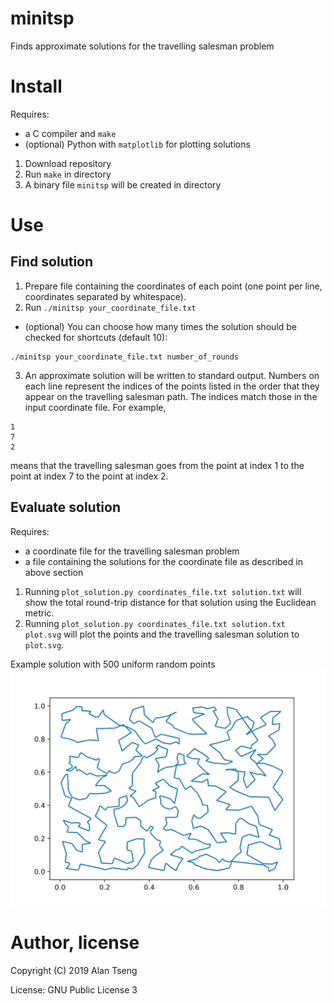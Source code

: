 # minitsp
Finds approximate solutions for the travelling salesman problem

# Install
Requires:
- a C compiler and `make`
- (optional) Python with `matplotlib` for plotting solutions

1. Download repository
2. Run `make` in directory
3. A binary file `minitsp` will be created in directory

# Use
## Find solution
1. Prepare file containing the coordinates of each point (one point per line, coordinates separated by whitespace).
2. Run `./minitsp your_coordinate_file.txt`
- (optional) You can choose how many times the solution should be checked for shortcuts (default 10):
```
./minitsp your_coordinate_file.txt number_of_rounds
```

3. An approximate solution will be written to standard output. Numbers on each line represent the indices of the points listed in the order that they appear on the travelling salesman path. The indices match those in the input coordinate file. For example,
```
1
7
2
```
means that the travelling salesman goes from the point at index 1 to the point at index 7 to the point at index 2.

## Evaluate solution
Requires:
- a coordinate file for the travelling salesman problem
- a file containing the solutions for the coordinate file as described in above section

1. Running `plot_solution.py coordinates_file.txt solution.txt` will show the total round-trip distance for that solution using the Euclidean metric.
2. Running `plot_solution.py coordinates_file.txt solution.txt plot.svg` will plot the points and the travelling salesman solution  to `plot.svg`.

Example solution with 500 uniform random points
![Example travelling salesman solution](https://github.com/agentlans/minitsp/blob/master/example/Random500.svg)

# Author, license
Copyright (C) 2019 Alan Tseng

License: GNU Public License 3
